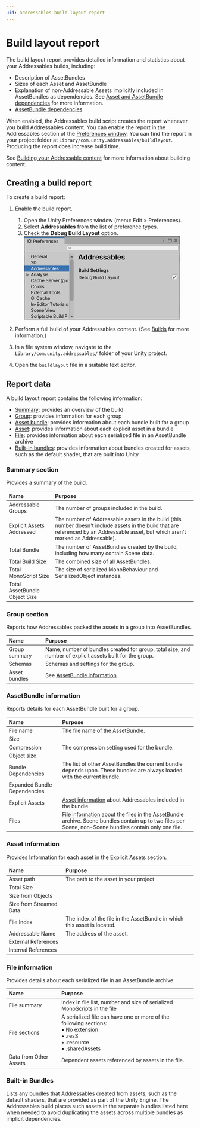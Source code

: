 ```yaml
---
uid: addressables-build-layout-report
---
```


# Build layout report

The build layout report provides detailed information and statistics about your Addressables builds, including:

* Description of AssetBundles
* Sizes of each Asset and AssetBundle
* Explanation of non-Addressable Assets implicitly included in AssetBundles as dependencies. See [Asset and AssetBundle dependencies] for more information.
* [AssetBundle dependencies]

 When enabled, the Addressables build script creates the report whenever you build Addressables content. You can enable the report in the Addressables section of the [Preferences window]. You can find the report in your project folder at `Library/com.unity.addressables/buildlayout`. Producing the report does increase build time.

See [Building your Addressable content] for more information about building content.

## Creating a build report

To create a build report:

1. Enable the build report.
    1. Open the Unity Preferences window (menu: Edit > Preferences).
    2. Select __Addressables__ from the list of preference types.
    3. Check the __Debug Build Layout__ option.
       ![](images/addr_diagnostics_0.png)

2. Perform a full build of your Addressables content. (See [Builds] for more information.)
3. In a file system window, navigate to the `Library/com.unity.addressables/` folder of your Unity project.
4. Open the `buildlayout` file in a suitable text editor.

## Report data

A build layout report contains the following information:

* [Summary]\: provides an overview of the build
* [Group]: provides information for each group
* [Asset bundle]: provides information about each bundle built for a group
* [Asset]: provides information about each explicit asset in a bundle
* [File]: provides information about each serialized file in an AssetBundle archive
* [Built-in bundles]: provides information about bundles created for assets, such as the default shader, that are built into Unity

### Summary section

Provides a summary of the build.

| Name| Purpose |
|:---|:---| 
| Addressable Groups| The number of groups included in the build. |
| Explicit Assets Addressed| The number of Addressable assets in the build (this number doesn't include assets in the build that are referenced by an Addressable asset, but which aren't marked as Addressable). |
| Total Bundle| The number of AssetBundles created by the build, including how many contain Scene data. |
| Total Build Size| The combined size of all AssetBundles. |
| Total MonoScript Size| The size of serialized MonoBehaviour and SerializedObject instances. |
| Total AssetBundle Object Size|  |



### Group section

Reports how Addressables packed the assets in a group into AssetBundles.

| Name| Purpose |
|:---|:---| 
| Group summary| Name, number of bundles created for group, total size, and number of explicit assets built for the group. |
| Schemas| Schemas and settings for the group. |
| Asset bundles| See [AssetBundle information]. |



### AssetBundle information

Reports details for each AssetBundle built for a group.

| Name| Purpose |
|:---|:---| 
| File name| The file name of the AssetBundle. |
| Size|  |
| Compression| The compression setting used for the bundle. |
| Object size|  |
| Bundle Dependencies| The list of other AssetBundles the current bundle depends upon. These bundles are always loaded with the current bundle. |
| Expanded Bundle Dependencies|  |
| Explicit Assets| [Asset information] about Addressables included in the bundle. |
| Files| [File information] about the files in the AssetBundle archive. Scene bundles contain up to two files per Scene, non-Scene bundles contain only one file. |



### Asset information

Provides Information for each asset in the Explicit Assets section.

| Name| Purpose |
|:---|:---| 
| Asset path| The path to the asset in your project |
| Total Size|  |
| Size from Objects|  |
| Size from Streamed Data|  |
| File Index| The index of the file in the AssetBundle in which this asset is located. |
| Addressable Name| The address of the asset. |
| External References|  |
| Internal References|  |



### File information

Provides details about each serialized file in an AssetBundle archive

| Name| Purpose |
|:---|:---| 
| File summary| Index in file list, number and size of serialized MonoScripts in the file |
| File sections| A serialized file can have one or more of the following sections: <br/> &#8226; No extension<br/> &#8226; .resS<br/> &#8226; .resource<br/> &#8226; .sharedAssets |
| Data from Other Assets| Dependent assets referenced by assets in the file. |



### Built-in Bundles

Lists any bundles that Addressables created from assets, such as the default shaders, that are provided as part of the Unity Engine. The Addressables build places such assets in the separate bundles listed here when needed to avoid duplicating the assets across multiple bundles as implicit dependencies.

[Asset and AssetBundle dependencies]: xref:addressables-managing-assets#asset-and-assetbundle-dependencies
[Asset bundle]: #assetbundle-information
[Asset information]: #asset-information
[Asset]: #asset-information
[AssetBundle dependencies]: xref:AssetBundles-Dependencies
[AssetBundle information]: #assetbundle-information
[Build layout report]: #build-layout-report
[Build profile log]: #build-profiling
[Building your Addressable content]: xref:addressables-building-content
[Builds]: xref:addressables-builds
[Built-in bundles]: #built-in-bundles
[chrome://tracing]: chrome://tracing
[Chromium]: https://www.chromium.org/Home
[File]: #file-information
[File information]: #file-information
[Group]: #group-section
[Preferences window]: https://docs.unity3d.com/Manual/Preferences.html
[Summary]: #summary-section
[Trace Event Profiling Tool]: https://www.chromium.org/developers/how-tos/trace-event-profiling-tool
[Unity Scriptable Build Pipeline]: https://docs.unity3d.com/Packages/com.unity.scriptablebuildpipeline@latest